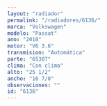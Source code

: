 ```yaml
---
layout: "radiador"
permalink: "/radiadores/6136/"
marca: "Volkswagen"
modelo: "Passat"
ano: "2010"
motor: "V6 3.6"
transmision: "Automática"
parte: "65307"
clima: "Con clima"
alto: "25 1/2"
ancho: "16 7/8"
observaciones: ""
id: "6136"
---
```


